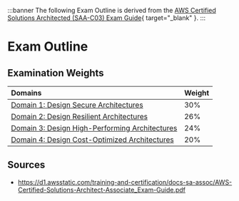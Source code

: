 :::banner
The following Exam Outline is derived from the [AWS Certified Solutions Architected (SAA-C03) Exam Guide](https://d1.awsstatic.com/training-and-certification/docs-sa-assoc/AWS-Certified-Solutions-Architect-Associate_Exam-Guide.pdf){ target="_blank" }.
:::

# Exam Outline

## Examination Weights

Domains | Weight
:--- | :---
[Domain 1: Design Secure Architectures](/certification/domain-1.md) | 30%
[Domain 2: Design Resilient Architectures](/certification/domain-2.md) | 26%
[Domain 3: Design High-Performing Architectures](/certification/domain-3.md) | 24%
[Domain 4: Design Cost-Optimized Architectures](/certification/domain-4.md) | 20%

## Sources

- https://d1.awsstatic.com/training-and-certification/docs-sa-assoc/AWS-Certified-Solutions-Architect-Associate_Exam-Guide.pdf
